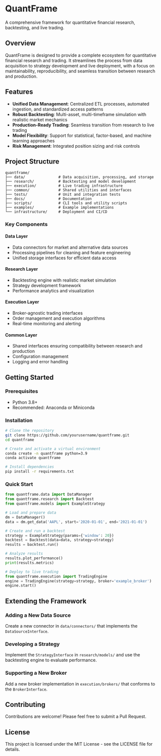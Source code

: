 # QuantFrame

A comprehensive framework for quantitative financial research, backtesting, and live trading.

## Overview

QuantFrame is designed to provide a complete ecosystem for quantitative financial research and trading. It streamlines the process from data acquisition to strategy development and live deployment, with a focus on maintainability, reproducibility, and seamless transition between research and production.

## Features

- **Unified Data Management**: Centralized ETL processes, automated ingestion, and standardized access patterns
- **Robust Backtesting**: Multi-asset, multi-timeframe simulation with realistic market mechanics
- **Production-Ready Trading**: Seamless transition from research to live trading
- **Model Flexibility**: Support for statistical, factor-based, and machine learning approaches
- **Risk Management**: Integrated position sizing and risk controls

## Project Structure

```
quantframe/
├── data/               # Data acquisition, processing, and storage
├── research/           # Backtesting and model development
├── execution/          # Live trading infrastructure
├── common/             # Shared utilities and interfaces
├── tests/              # Unit and integration tests
├── docs/               # Documentation
├── scripts/            # CLI tools and utility scripts
├── examples/           # Example implementations
└── infrastructure/     # Deployment and CI/CD
```

### Key Components

#### Data Layer

- Data connectors for market and alternative data sources
- Processing pipelines for cleaning and feature engineering
- Unified storage interfaces for efficient data access

#### Research Layer

- Backtesting engine with realistic market simulation
- Strategy development framework
- Performance analytics and visualization

#### Execution Layer

- Broker-agnostic trading interfaces
- Order management and execution algorithms
- Real-time monitoring and alerting

#### Common Layer

- Shared interfaces ensuring compatibility between research and production
- Configuration management
- Logging and error handling

## Getting Started

### Prerequisites

- Python 3.8+
- Recommended: Anaconda or Miniconda

### Installation

```bash
# Clone the repository
git clone https://github.com/yourusername/quantframe.git
cd quantframe

# Create and activate a virtual environment
conda create -n quantframe python=3.9
conda activate quantframe

# Install dependencies
pip install -r requirements.txt
```

### Quick Start

```python
from quantframe.data import DataManager
from quantframe.research import Backtest
from quantframe.models import ExampleStrategy

# Load and prepare data
dm = DataManager()
data = dm.get_data('AAPL', start='2020-01-01', end='2021-01-01')

# Create and run a backtest
strategy = ExampleStrategy(params={'window': 20})
backtest = Backtest(data=data, strategy=strategy)
results = backtest.run()

# Analyze results
results.plot_performance()
print(results.metrics)

# Deploy to live trading
from quantframe.execution import TradingEngine
engine = TradingEngine(strategy=strategy, broker='example_broker')
engine.start()
```

## Extending the Framework

### Adding a New Data Source

Create a new connector in `data/connectors/` that implements the `DataSourceInterface`.

### Developing a Strategy

Implement the `StrategyInterface` in `research/models/` and use the backtesting engine to evaluate performance.

### Supporting a New Broker

Add a new broker implementation in `execution/brokers/` that conforms to the `BrokerInterface`.

## Contributing

Contributions are welcome! Please feel free to submit a Pull Request.

## License

This project is licensed under the MIT License - see the LICENSE file for details.
